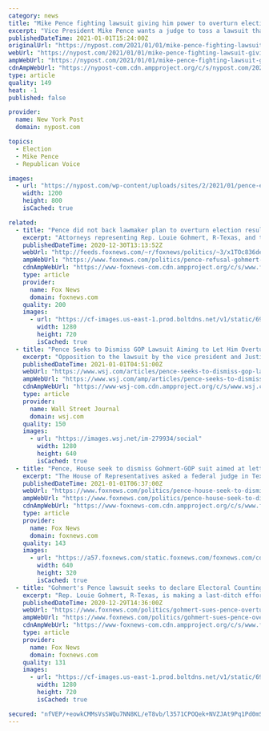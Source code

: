 ```yaml
---
category: news
title: "Mike Pence fighting lawsuit giving him power to overturn election results"
excerpt: "Vice President Mike Pence wants a judge to toss a lawsuit that seeks to grant him power to overturn the results of the 2020 election. Lawyers for the Justice Department filed a response Thursday"
publishedDateTime: 2021-01-01T15:24:00Z
originalUrl: "https://nypost.com/2021/01/01/mike-pence-fighting-lawsuit-giving-him-power-to-overturn-election-results/"
webUrl: "https://nypost.com/2021/01/01/mike-pence-fighting-lawsuit-giving-him-power-to-overturn-election-results/"
ampWebUrl: "https://nypost.com/2021/01/01/mike-pence-fighting-lawsuit-giving-him-power-to-overturn-election-results/amp/"
cdnAmpWebUrl: "https://nypost-com.cdn.ampproject.org/c/s/nypost.com/2021/01/01/mike-pence-fighting-lawsuit-giving-him-power-to-overturn-election-results/amp/"
type: article
quality: 149
heat: -1
published: false

provider:
  name: New York Post
  domain: nypost.com

topics:
  - Election
  - Mike Pence
  - Republican Voice

images:
  - url: "https://nypost.com/wp-content/uploads/sites/2/2021/01/pence-election-77.jpg?quality=90&strip=all&w=1200"
    width: 1200
    height: 800
    isCached: true

related:
  - title: "Pence did not back lawmaker plan to overturn election results: lawyers"
    excerpt: "Attorneys representing Rep. Louie Gohmert, R-Texas, and the slate of Republican electors from Arizona indicated in a court filing that Vice President Mike Pence did not agree with their position that Pence could choose between counting the electoral votes of Democrats or Republicans from states where"
    publishedDateTime: 2020-12-30T13:13:52Z
    webUrl: "http://feeds.foxnews.com/~r/foxnews/politics/~3/x1TOc836deA/pence-refusal-gohmert-overturn-election-lawsuit"
    ampWebUrl: "https://www.foxnews.com/politics/pence-refusal-gohmert-overturn-election-lawsuit.amp"
    cdnAmpWebUrl: "https://www-foxnews-com.cdn.ampproject.org/c/s/www.foxnews.com/politics/pence-refusal-gohmert-overturn-election-lawsuit.amp"
    type: article
    provider:
      name: Fox News
      domain: foxnews.com
    quality: 200
    images:
      - url: "https://cf-images.us-east-1.prod.boltdns.net/v1/static/694940094001/cd218746-666b-499a-9bdc-4477e8ecc43e/83ac662e-0ac7-4e5a-a4d4-fb5c95f17081/1280x720/match/image.jpg"
        width: 1280
        height: 720
        isCached: true
  - title: "Pence Seeks to Dismiss GOP Lawsuit Aiming to Let Him Overturn Election"
    excerpt: "Opposition to the lawsuit by the vice president and Justice Department deal another blow to weekslong Republican efforts to install President Trump for a second term."
    publishedDateTime: 2021-01-01T04:51:00Z
    webUrl: "https://www.wsj.com/articles/pence-seeks-to-dismiss-gop-lawsuit-aiming-to-lethim-overturn-election-11609458671?mod=hp_listb_pos2"
    ampWebUrl: "https://www.wsj.com/amp/articles/pence-seeks-to-dismiss-gop-lawsuit-aiming-to-lethim-overturn-election-11609458671"
    cdnAmpWebUrl: "https://www-wsj-com.cdn.ampproject.org/c/s/www.wsj.com/amp/articles/pence-seeks-to-dismiss-gop-lawsuit-aiming-to-lethim-overturn-election-11609458671"
    type: article
    provider:
      name: Wall Street Journal
      domain: wsj.com
    quality: 150
    images:
      - url: "https://images.wsj.net/im-279934/social"
        width: 1280
        height: 640
        isCached: true
  - title: "Pence, House seek to dismiss Gohmert-GOP suit aimed at letting him overturn election"
    excerpt: "The House of Representatives asked a federal judge in Texas on Thursday to dismiss a Republican congressman’s lawsuit seeking to give Vice President Mike Pence the power to decide which electoral votes to count when Congress meets on Jan."
    publishedDateTime: 2021-01-01T06:37:00Z
    webUrl: "https://www.foxnews.com/politics/pence-house-seek-to-dismiss-gohmert-gop-suit-aimed-at-letting-him-overturn-election"
    ampWebUrl: "https://www.foxnews.com/politics/pence-house-seek-to-dismiss-gohmert-gop-suit-aimed-at-letting-him-overturn-election.amp"
    cdnAmpWebUrl: "https://www-foxnews-com.cdn.ampproject.org/c/s/www.foxnews.com/politics/pence-house-seek-to-dismiss-gohmert-gop-suit-aimed-at-letting-him-overturn-election.amp"
    type: article
    provider:
      name: Fox News
      domain: foxnews.com
    quality: 143
    images:
      - url: "https://a57.foxnews.com/static.foxnews.com/foxnews.com/content/uploads/2020/12/640/320/Gohmert-Pence-Split-.jpg?ve=1&tl=1"
        width: 640
        height: 320
        isCached: true
  - title: "Gohmert's Pence lawsuit seeks to declare Electoral Counting Act unconstitutional in bid to overturn Biden win"
    excerpt: "Rep. Louie Gohmert, R-Texas, is making a last-ditch effort to change the result of the 2020 presidential election by suing Vice President Mike Pence with the aim of having him declare President Trump the victor when he announces the winner of the electoral college vote on Jan."
    publishedDateTime: 2020-12-29T14:36:00Z
    webUrl: "https://www.foxnews.com/politics/gohmert-sues-pence-overturn-biden-win"
    ampWebUrl: "https://www.foxnews.com/politics/gohmert-sues-pence-overturn-biden-win.amp"
    cdnAmpWebUrl: "https://www-foxnews-com.cdn.ampproject.org/c/s/www.foxnews.com/politics/gohmert-sues-pence-overturn-biden-win.amp"
    type: article
    provider:
      name: Fox News
      domain: foxnews.com
    quality: 131
    images:
      - url: "https://cf-images.us-east-1.prod.boltdns.net/v1/static/694940094001/f8daa921-8009-4260-80a6-e2bd33f611bc/bc19624d-2c91-4762-8a1b-d09bc9c7f7ac/1280x720/match/image.jpg"
        width: 1280
        height: 720
        isCached: true

secured: "nfVEP/+eowkCMMsVsSWQu7NN8KL/eT8vb/l3571CPOQek+NVZJAt9Pq1Pd0mSWwaiVh017VZTcErxL8LoD4X0fsQGpCLIRuQCFmg9/iqll2hIxaJJktA70NBnFK9HHbvvFoUceYpiKszMwQPezDtM0X1jxl7ieBzpUa6Kg2EXPfk4bVRaDULsfX6qcWRnwjxKNaV3pW6yid2SD1Pzs+7F3cCRkwRVNCJIrecGrbw5vnpcAEWVR9OXQIYuLJKNGd+zMbsiXLI5vfhjC+/XWXjZWLek59CR8F9EMRstGbO4Z0qHlWljDsyTsOoVEMcprmhOvlJZ6iiz8e9OuV37HWH4jeBarZrqjM/c9J/dy4b/Mk=;RY1KfblkigZ4/KsAiG6Cjg=="
---
```


